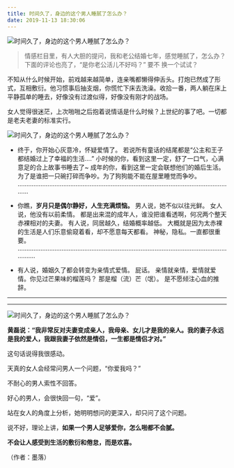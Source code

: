 ```yaml
---
title: 时间久了，身边的这个男人睡腻了怎么办？
date: 2019-11-13 18:30:06
---
```


 ![时间久了，身边的这个男人睡腻了怎么办？](http://p3.pstatp.com/large/3f260001b59410b1b331)

> 情感栏目里，有人大胆的提问，我和老公结婚七年，感觉睡腻了，怎么办？ 下面的评论也亮了，“是你老公活儿不好吗？” 要不 换一个试试？

 不知从什么时候开始，前戏越来越简单，连亲嘴都懒得伸舌头。打炮已然成了形式，互相敷衍。他习惯事后抽支烟，你慌忙下床去洗澡。收拾一番，两人躺在床上平静孤单的睡去，好像没有过渡似得，好像没有刚才的战场。

 女人觉得很迷茫，上次啪啪之后抱着说情话是什么时候？上世纪的事了吧。一切都是老夫老妻的标准实行。

 ![时间久了，身边的这个男人睡腻了怎么办？](http://p3.pstatp.com/large/3f25000248a084135f3d)


- 终于，你开始心灰意冷，怀疑爱情了。 若说所有童话的结尾都是“公主和王子都结婚过上了幸福的生活....” 小时候的你，看到这里一定，舒了一口气，心满意足的合上故事书睡去了~ 成年的你，看到这里一定会联想他们的婚后生活。 为了是谁把一只碗打碎而争吵。为了狗狗能不能在屋里睡觉而争吵。 .............................................................................................................................

- 你瞧，**岁月只是偶尔静好，人生充满烦恼。** 男人说，她不似以往光鲜。 女人说，他没有以前柔情。 都是出来混的成年人，谁没把谁看透啊，何况两个整天赤裸相对的夫妻。 有人说，同居越久，结婚概率越低。 大概就是因为太赤裸的生活是人们乐意偷窥着看，却不愿意每天都看。 神秘，隐私。一直都很重要。 .................................................................................................................................

- 有人说，婚姻久了都会转变为亲情式爱情。 屁话。 亲情就亲情，爱情就爱情。你见过芒果味的榴莲吗？ 那是榴（流）芒（氓）。 是不愿倾注心血的推辞。


--- 

--- 

 ![时间久了，身边的这个男人睡腻了怎么办？](http://p3.pstatp.com/large/3ecf0003d155bc2e0321)

 **黄磊说：“我非常反对夫妻变成亲人，我母亲、女儿才是我的亲人。我的妻子永远是我的爱人，我跟我妻子依然是情侣，一生都是情侣才对。”**

 这句话说得我很感动。

 天真的女人会经常问男人一个问题，“你爱我吗？”

 不耐心的男人索性不回答。

 好心的男人，会很快回一句，“爱”。

 站在女人的角度上分析，她明明想问的更深入，却只问了这个问题。

 说不好，理论上讲，**如果一个男人足够爱你，怎么啪都不会腻。**

 **不会让人感受到生活的敷衍和倦怠，而是欢喜。**

 （作者：墨落）
